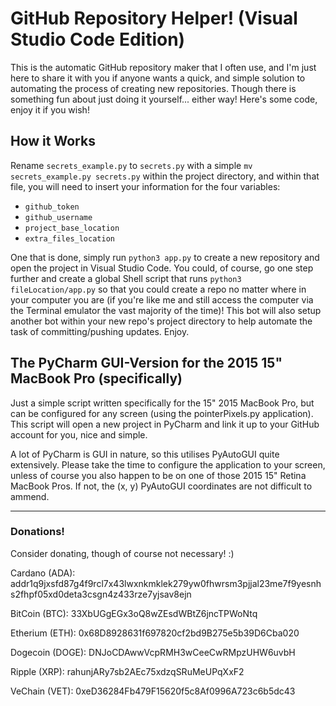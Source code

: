 # GitHub Repository Helper!  (Visual Studio Code Edition)

This is the automatic GitHub repository maker that I often use, and I'm just here to share it with you if anyone wants a quick, and simple solution to automating the process of creating new
repositories.  Though there is something fun about just doing it yourself... either way!  Here's some code, enjoy it if you wish!

## How it Works

Rename `secrets_example.py` to `secrets.py` with a simple `mv secrets_example.py secrets.py` within the project directory, and within that file, you will need to insert your information for
the four variables:

- `github_token`
- `github_username`
- `project_base_location`
- `extra_files_location`

One that is done, simply run `python3 app.py` to create a new repository and open the project in Visual Studio Code.  You could, of course, go one step further and create a global Shell script
that runs `python3 fileLocation/app.py` so that you could create a repo no matter where in your computer you are (if you're like me and still access the computer via the Terminal emulator the
vast majority of the time)!  This bot will also setup another bot within your new repo's project directory to help automate the task of committing/pushing updates.  Enjoy.

## The PyCharm GUI-Version for the 2015 15" MacBook Pro (specifically)

Just a simple script written specifically for the 15" 2015 MacBook Pro, but can be configured for any screen (using the pointerPixels.py application).  This script will open a new project in PyCharm and link it up to your GitHub account for you, nice and simple.

A lot of PyCharm is GUI in nature, so this utilises PyAutoGUI quite extensively.  Please take the time to configure the application to your screen, unless of course you also happen to be on one of those 2015 15" Retina MacBook Pros.  If not, the (x, y) PyAutoGUI coordinates are not difficult to ammend.

---

### Donations!
Consider donating, though of course not necessary!  :)

Cardano (ADA):
addr1q9jxsfd87g4f9rcl7x43lwxnkmklek279yw0fhwrsm3pjjal23me7f9yesnhs2fhpf05xd0deta3csgn4z433rze7yjsav8ejn


BitCoin (BTC): 
33XbUGgEGx3oQ8wZEsdWBtZ6jncTPWoNtq


Etherium (ETH): 
0x68D8928631f697820cf2bd9B275e5b39D6Cba020


Dogecoin (DOGE):
DNJoCDAwwVcpRMH3wCeeCwRMpzUHW6uvbH


Ripple (XRP):
rahunjARy7sb2AEc75xdzqSRuMeUPqXxF2


VeChain (VET):
0xeD36284Fb479F15620f5c8Af0996A723c6b5dc43